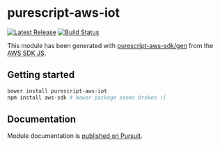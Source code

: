 # purescript-aws-iot

[![Latest Release](https://pursuit.purescript.org/packages/purescript-aws-iot/badge)](https://pursuit.purescript.org/packages/purescript-aws-iot)
[![Build Status](https://app.wercker.com/status/5909b9e96d1080804b17a28f72f87b6b/s/master)](https://app.wercker.com/project/byKey/5909b9e96d1080804b17a28f72f87b6b)

This module has been generated with [purescript-aws-sdk/gen](https://github.com/purescript-aws-sdk/gen) from the [AWS SDK JS](https://github.com/aws/aws-sdk-js).

## Getting started

```sh
bower install purescript-aws-iot
npm install aws-sdk # bower package seems broken :(
```

## Documentation

Module documentation is [published on Pursuit](http://pursuit.purescript.org/packages/purescript-aws-iot).
